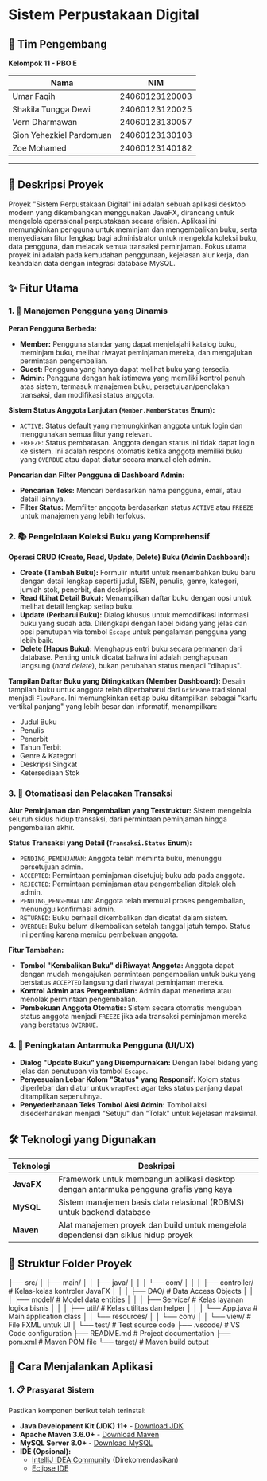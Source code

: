 # Sistem Perpustakaan Digital

## 👥 Tim Pengembang

**Kelompok 11 - PBO E**

| Nama | NIM |
|------|-----|
| Umar Faqih | 24060123120003 |
| Shakila Tungga Dewi | 24060123120025 |
| Vern Dharmawan | 24060123130057 |
| Sion Yehezkiel Pardomuan | 24060123130103 |
| Zoe Mohamed | 24060123140182 |

---

## 📖 Deskripsi Proyek

Proyek "Sistem Perpustakaan Digital" ini adalah sebuah aplikasi desktop modern yang dikembangkan menggunakan JavaFX, dirancang untuk mengelola operasional perpustakaan secara efisien. Aplikasi ini memungkinkan pengguna untuk meminjam dan mengembalikan buku, serta menyediakan fitur lengkap bagi administrator untuk mengelola koleksi buku, data pengguna, dan melacak semua transaksi peminjaman. Fokus utama proyek ini adalah pada kemudahan penggunaan, kejelasan alur kerja, dan keandalan data dengan integrasi database MySQL.

## ✨ Fitur Utama

### 1. 👤 Manajemen Pengguna yang Dinamis

**Peran Pengguna Berbeda:**
- **Member:** Pengguna standar yang dapat menjelajahi katalog buku, meminjam buku, melihat riwayat peminjaman mereka, dan mengajukan permintaan pengembalian.
- **Guest:** Pengguna yang hanya dapat melihat buku yang tersedia.
- **Admin:** Pengguna dengan hak istimewa yang memiliki kontrol penuh atas sistem, termasuk manajemen buku, persetujuan/penolakan transaksi, dan modifikasi status anggota.

**Sistem Status Anggota Lanjutan (`Member.MemberStatus` Enum):**
- `ACTIVE`: Status default yang memungkinkan anggota untuk login dan menggunakan semua fitur yang relevan.
- `FREEZE`: Status pembatasan. Anggota dengan status ini tidak dapat login ke sistem. Ini adalah respons otomatis ketika anggota memiliki buku yang `OVERDUE` atau dapat diatur secara manual oleh admin.

**Pencarian dan Filter Pengguna di Dashboard Admin:**
- **Pencarian Teks:** Mencari berdasarkan nama pengguna, email, atau detail lainnya.
- **Filter Status:** Memfilter anggota berdasarkan status `ACTIVE` atau `FREEZE` untuk manajemen yang lebih terfokus.

### 2. 📚 Pengelolaan Koleksi Buku yang Komprehensif

**Operasi CRUD (Create, Read, Update, Delete) Buku (Admin Dashboard):**
- **Create (Tambah Buku):** Formulir intuitif untuk menambahkan buku baru dengan detail lengkap seperti judul, ISBN, penulis, genre, kategori, jumlah stok, penerbit, dan deskripsi.
- **Read (Lihat Detail Buku):** Menampilkan daftar buku dengan opsi untuk melihat detail lengkap setiap buku.
- **Update (Perbarui Buku):** Dialog khusus untuk memodifikasi informasi buku yang sudah ada. Dilengkapi dengan label bidang yang jelas dan opsi penutupan via tombol `Escape` untuk pengalaman pengguna yang lebih baik.
- **Delete (Hapus Buku):** Menghapus entri buku secara permanen dari database. Penting untuk dicatat bahwa ini adalah penghapusan langsung (*hard delete*), bukan perubahan status menjadi "dihapus".

**Tampilan Daftar Buku yang Ditingkatkan (Member Dashboard):**
Desain tampilan buku untuk anggota telah diperbaharui dari `GridPane` tradisional menjadi `FlowPane`. Ini memungkinkan setiap buku ditampilkan sebagai "kartu vertikal panjang" yang lebih besar dan informatif, menampilkan:
- Judul Buku
- Penulis
- Penerbit
- Tahun Terbit
- Genre & Kategori
- Deskripsi Singkat
- Ketersediaan Stok

### 3. 🔄 Otomatisasi dan Pelacakan Transaksi

**Alur Peminjaman dan Pengembalian yang Terstruktur:** Sistem mengelola seluruh siklus hidup transaksi, dari permintaan peminjaman hingga pengembalian akhir.

**Status Transaksi yang Detail (`Transaksi.Status` Enum):**
- `PENDING_PEMINJAMAN`: Anggota telah meminta buku, menunggu persetujuan admin.
- `ACCEPTED`: Permintaan peminjaman disetujui; buku ada pada anggota.
- `REJECTED`: Permintaan peminjaman atau pengembalian ditolak oleh admin.
- `PENDING_PENGEMBALIAN`: Anggota telah memulai proses pengembalian, menunggu konfirmasi admin.
- `RETURNED`: Buku berhasil dikembalikan dan dicatat dalam sistem.
- `OVERDUE`: Buku belum dikembalikan setelah tanggal jatuh tempo. Status ini penting karena memicu pembekuan anggota.

**Fitur Tambahan:**
- **Tombol "Kembalikan Buku" di Riwayat Anggota:** Anggota dapat dengan mudah mengajukan permintaan pengembalian untuk buku yang berstatus `ACCEPTED` langsung dari riwayat peminjaman mereka.
- **Kontrol Admin atas Pengembalian:** Admin dapat menerima atau menolak permintaan pengembalian.
- **Pembekuan Anggota Otomatis:** Sistem secara otomatis mengubah status anggota menjadi `FREEZE` jika ada transaksi peminjaman mereka yang berstatus `OVERDUE`.

### 4. 🎨 Peningkatan Antarmuka Pengguna (UI/UX)

- **Dialog "Update Buku" yang Disempurnakan:** Dengan label bidang yang jelas dan penutupan via tombol `Escape`.
- **Penyesuaian Lebar Kolom "Status" yang Responsif:** Kolom status diperlebar dan diatur untuk `wrapText` agar teks status panjang dapat ditampilkan sepenuhnya.
- **Penyederhanaan Teks Tombol Aksi Admin:** Tombol aksi disederhanakan menjadi "Setuju" dan "Tolak" untuk kejelasan maksimal.

## 🛠️ Teknologi yang Digunakan

| Teknologi | Deskripsi |
|-----------|-----------|
| **JavaFX** | Framework untuk membangun aplikasi desktop dengan antarmuka pengguna grafis yang kaya |
| **MySQL** | Sistem manajemen basis data relasional (RDBMS) untuk backend database |
| **Maven** | Alat manajemen proyek dan build untuk mengelola dependensi dan siklus hidup proyek |

## 📁 Struktur Folder Proyek
├── src/
│   ├── main/
│   │   ├── java/
│   │   │   └── com/
│   │   │       ├── controller/          # Kelas-kelas kontroler JavaFX
│   │   │       ├── DAO/                 # Data Access Objects
│   │   │       ├── model/               # Model data entities
│   │   │       ├── Service/             # Kelas layanan logika bisnis
│   │   │       ├── util/                # Kelas utilitas dan helper
│   │   │       └── App.java             # Main application class
│   │   └── resources/
│   │       └── com/
│   │           └── view/                # File FXML untuk UI
│   └── test/                            # Test source code
├── .vscode/                             # VS Code configuration
├── README.md                            # Project documentation
├── pom.xml                              # Maven POM file
└── target/                              # Maven build output

## 🚀 Cara Menjalankan Aplikasi

### 1. 📋 Prasyarat Sistem

Pastikan komponen berikut telah terinstal:

- **Java Development Kit (JDK) 11+** - [Download JDK](https://adoptium.net/temurin/releases/)
- **Apache Maven 3.6.0+** - [Download Maven](https://maven.apache.org/download.cgi)
- **MySQL Server 8.0+** - [Download MySQL](https://dev.mysql.com/downloads/mysql/)
- **IDE (Opsional):**
  - [IntelliJ IDEA Community](https://www.jetbrains.com/idea/download/) (Direkomendasikan)
  - [Eclipse IDE](https://www.eclipse.org/downloads/packages/)
